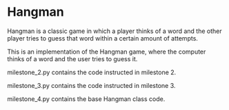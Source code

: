 # Hangman
Hangman is a classic game in which a player thinks of a word and the other player tries to guess that word within a certain amount of attempts.

This is an implementation of the Hangman game, where the computer thinks of a word and the user tries to guess it. 



milestone_2.py contains the code instructed in milestone 2.

milestone_3.py contains the code instructed in milestone 3.

milestone_4.py contains the base Hangman class code.